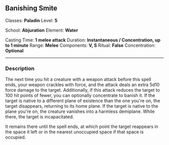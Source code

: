 ## Banishing Smite

Classes: **Paladin**
Level: **5**

School: **Abjuration**
Element: **Water**

Casting Time: **1 melee attack**
Duration: **Instantaneous / Concentration, up to 1 minute**
Range: **Melee**
Components: **V, S**
Ritual: **False**
Concentration: **Optional**

------

### Description

The next time you hit a creature with a weapon attack before this spell ends, your weapon crackles with force, and the attack deals an extra 5d10 force damage to the target. Additionally, if this attack reduces the target to 100 hit points of fewer, you can optionally concentrate to banish it. If the target is native to a different plane of existence than the one you're on, the target disappears, returning to its home plane. If the target is native to the plane you're on, the creature vanishes into a harmless demiplane. While there, the target is incapacitated. 

It remains there until the spell ends, at which point the target reappears in the space it left or in the nearest unoccupied space if that space is occupied.